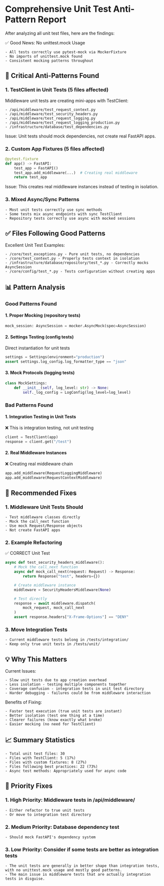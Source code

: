 # Comprehensive Unit Test Anti-Pattern Report

After analyzing all unit test files, here are the findings:

✅ Good News: No unittest.mock Usage

```
- All tests correctly use pytest-mock via MockerFixture
- No imports of unittest.mock found
- Consistent mocking patterns throughout
```

## 🚨 Critical Anti-Patterns Found

### 1. TestClient in Unit Tests (5 files affected)

Middleware unit tests are creating mini-apps with TestClient:

```
- /api/middleware/test_request_context.py
- /api/middleware/test_security_headers.py
- /api/middleware/test_request_logging.py
- /api/middleware/test_request_logging_production.py
- /infrastructure/database/test_dependencies.py
```

Issue: Unit tests should mock dependencies, not create real FastAPI apps.

### 2. Custom App Fixtures (5 files affected)

```python
@pytest.fixture
def app() -> FastAPI:
    test_app = FastAPI()
    test_app.add_middleware(...)  # Creating real middleware
    return test_app
```

Issue: This creates real middleware instances instead of testing in isolation.

### 3. Mixed Async/Sync Patterns

```
- Most unit tests correctly use sync methods
- Some tests mix async endpoints with sync TestClient
- Repository tests correctly use async with mocked sessions
```

## ✅ Files Following Good Patterns

Excellent Unit Test Examples:

```
- /core/test_exceptions.py - Pure unit tests, no dependencies
- /core/test_context.py - Properly tests context in isolation
- /infrastructure/database/repository/test_*.py - Correctly mocks AsyncSession
- /core/config/test_*.py - Tests configuration without creating apps
```

## 📊 Pattern Analysis

### Good Patterns Found

#### 1. Proper Mocking (repository tests)

```python
mock_session: AsyncSession = mocker.AsyncMock(spec=AsyncSession)
```

#### 2. Settings Testing (config tests)

Direct instantiation for unit tests

```python
settings = Settings(environment="production")
assert settings.log_config.log_formatter_type == "json"
```

#### 3. Mock Protocols (logging tests)

```python
class MockSettings:
    def __init__(self, log_level: str) -> None:
        self._log_config = LogConfig(log_level=log_level)
```

### Bad Patterns Found

#### 1. Integration Testing in Unit Tests

❌ This is integration testing, not unit testing

```python
client = TestClient(app)
response = client.get("/test")
```

#### 2. Real Middleware Instances

❌ Creating real middleware chain

```python
app.add_middleware(RequestLoggingMiddleware)
app.add_middleware(RequestContextMiddleware)
```

## 🔧 Recommended Fixes

### 1. Middleware Unit Tests Should

```
- Test middleware classes directly
- Mock the call_next function
- Use mock Request/Response objects
- Not create FastAPI apps
```

### 2. Example Refactoring

✅ CORRECT Unit Test

```python
async def test_security_headers_middleware():
    # Mock the call_next function
    async def mock_call_next(request: Request) -> Response:
        return Response("test", headers={})

    # Create middleware instance
    middleware = SecurityHeadersMiddleware(None)

    # Test directly
    response = await middleware.dispatch(
        mock_request, mock_call_next
    )
    assert response.headers["X-Frame-Options"] == "DENY"
```

### 3. Move Integration Tests

```
- Current middleware tests belong in /tests/integration/
- Keep only true unit tests in /tests/unit/
```

## 💡 Why This Matters

Current Issues:

```
- Slow unit tests due to app creation overhead
- Less isolation - testing multiple components together
- Coverage confusion - integration tests in unit test directory
- Harder debugging - failures could be from middleware interaction
```

Benefits of Fixing:

```
- Faster test execution (true unit tests are instant)
- Better isolation (test one thing at a time)
- Clearer failures (know exactly what broke)
- Easier mocking (no need for TestClient)
```

## 📈 Summary Statistics

```
- Total unit test files: 30
- Files with TestClient: 5 (17%)
- Files with custom fixtures: 8 (27%)
- Files following best practices: 22 (73%)
- Async test methods: Appropriately used for async code
```

## 🎯 Priority Fixes

### 1. High Priority: Middleware tests in /api/middleware/

```
- Either refactor to true unit tests
- Or move to integration test directory
```

### 2. Medium Priority: Database dependency test

```
- Should mock FastAPI's dependency system
```

### 3. Low Priority: Consider if some tests are better as integration tests

```
- The unit tests are generally in better shape than integration tests, with no unittest.mock usage and mostly good patterns.
- The main issue is middleware tests that are actually integration tests in disguise.
```

